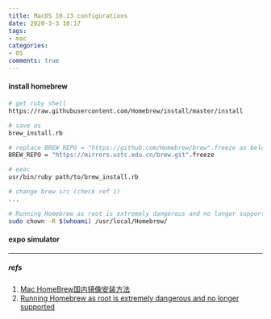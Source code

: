 ```yaml
---
title: MacOS 10.13 configurations
date: 2020-3-3 10:17
tags:
- mac
categories:
- OS
comments: true
---
```


#### install homebrew

```sh
# get ruby shell
https://raw.githubusercontent.com/Homebrew/install/master/install

# save as
brew_install.rb

# replace BREW_REPO = "https://github.com/Homebrew/brew".freeze as below
BREW_REPO = "https://mirrors.ustc.edu.cn/brew.git".freeze

# exec
usr/bin/ruby path/to/brew_install.rb

# change brew src (check ref 1)
...

# Running Homebrew as root is extremely dangerous and no longer supported
sudo chown -R $(whoami) /usr/local/Homebrew/
```

#### expo simulator

----
##### refs

1. [Mac HomeBrew国内镜像安装方法](https://juejin.im/post/5c738bacf265da2deb6aaf97)
2. [Running Homebrew as root is extremely dangerous and no longer supported](https://segmentfault.com/q/1010000007575129)
